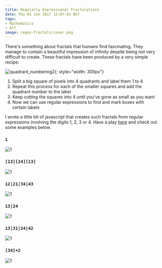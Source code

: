 ```yaml
---
title: Regularly Expressional Fractalations
date: Thu 01 Jun 2017 12:07:43 BST 
tags:
- Mathematics
- Art
image: regex-fractals/cover.png
---
```


There's something about fractals that humans find fascinating. They manage to contain a beautiful impression of infinity despite being not very difficult to create. These fractals have been produced by a very simple recipe:

![quadrant_numbering2](/assets/img/regex-fractals/quadrant_numbering2.png){: style="width: 300px"}

1. Split a big square of pixels into 4 quadrants and label them 1 to 4
2. Repeat this process for each of the smaller squares and add the quadrant number to the label
3. Keep cutting the squares into 4 until you've gone as small as you want
4. Now we can use regular expressions to find and mark boxes with certain labels

I wrote a little bit of javascript that creates such fractals from regular expressions involving the digits 1, 2, 3 or 4. Have a play [here](http://jamiejquinn.com/regex-fractals/) and check out some examples below.

### `1`
![1](/assets/img/regex-fractals/1.png)

### `[13][24][13]`
![1](/assets/img/regex-fractals/132413.png)

### `12|21|34|43`
![1](/assets/img/regex-fractals/12or21or34or43.png)

### `13|24`
![1](/assets/img/regex-fractals/13or24.png)

### `13|31|24|42`
![1](/assets/img/regex-fractals/13or31or24or42.png)

### `[34]+2`
![1](/assets/img/regex-fractals/34plus2.png)
